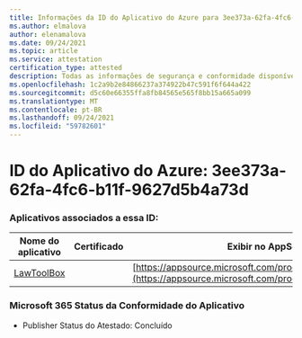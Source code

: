 ```yaml
---
title: Informações da ID do Aplicativo do Azure para 3ee373a-62fa-4fc6-b11f-9627d5b4a73d
ms.author: elmalova
author: elenamalova
ms.date: 09/24/2021
ms.topic: article
ms.service: attestation
certification_type: attested
description: Todas as informações de segurança e conformidade disponíveis para 3ee373aa-62fa-4fc6-b11f-9627d5b4a73d.
ms.openlocfilehash: 1c2a9b2e84866237a374922b47c591f6f644a422
ms.sourcegitcommit: d5c60e66355ffa8fb84565e565f8bb15a665a099
ms.translationtype: MT
ms.contentlocale: pt-BR
ms.lasthandoff: 09/24/2021
ms.locfileid: "59782601"
---
```

# <a name="azure-app-id-3ee373aa-62fa-4fc6-b11f-9627d5b4a73d"></a>ID do Aplicativo do Azure: 3ee373a-62fa-4fc6-b11f-9627d5b4a73d


### <a name="apps-associated-with-this-id"></a>Aplicativos associados a essa ID:
| **Nome do aplicativo** | **Certificado** | **Exibir no AppSource** |
|--------------|---------------|-----------------------|
| [LawToolBox](https://docs.microsoft.com/microsoft-365-app-certification/forward/WA104381656) |  | [https://appsource.microsoft.com/product/office/WA104381656](https://appsource.microsoft.com/product/office/WA104381656) |

### <a name="microsoft-365-app-compliance-status"></a>Microsoft 365 Status da Conformidade do Aplicativo
- Publisher Status do Atestado: Concluído
